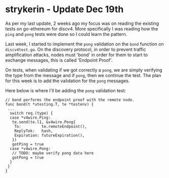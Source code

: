 # strykerin - Update Dec 19th

As per my last update, 2 weeks ago my focus was on reading the existing tests on go-ethereum for discv4. More specifically I was reading how the `ping` and `pong` tests were done so I could learn the pattern.

Last week, I started to implement the `pong` validation on the `bond` function on `discv4test.go`. On the discovery protocol, in order to prevent traffic amplification attacks, nodes must 'bond' in order for them to start to exchange messages, this is called 'Endpoint Proof'.

On tests, when validating if we got correctly a `pong`, we are simply verifying the type from the message and if `pong`, then we continue the test. The plan for this week is to add the validation for the `pong` messages.

Here below is where I'll be adding the `pong` validation test:

```golang
// bond performs the endpoint proof with the remote node.
func bond(t *utesting.T, te *testenv) {
 ...
  switch req.(type) {
  case *v4wire.Ping:
   te.send(te.l1, &v4wire.Pong{
    To:         te.remoteEndpoint(),
    ReplyTok:   hash,
    Expiration: futureExpiration(),
   })
   gotPing = true
  case *v4wire.Pong:
   // TODO: maybe verify pong data here
   gotPong = true
  }
 }
}
```
